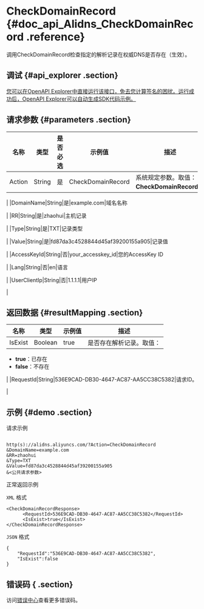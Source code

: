 # CheckDomainRecord {#doc_api_Alidns_CheckDomainRecord .reference}

调用CheckDomainRecord检查指定的解析记录在权威DNS是否存在（生效）。

## 调试 {#api_explorer .section}

[您可以在OpenAPI Explorer中直接运行该接口，免去您计算签名的困扰。运行成功后，OpenAPI Explorer可以自动生成SDK代码示例。](https://api.aliyun.com/#product=Alidns&api=CheckDomainRecord&type=RPC&version=2015-01-09)

## 请求参数 {#parameters .section}

|名称|类型|是否必选|示例值|描述|
|--|--|----|---|--|
|Action|String|是|CheckDomainRecord|系统规定参数。取值：**CheckDomainRecord**。

 |
|DomainName|String|是|example.com|域名名称

 |
|RR|String|是|zhaohui|主机记录

 |
|Type|String|是|TXT|记录类型

 |
|Value|String|是|fd87da3c4528844d45af39200155a905|记录值

 |
|AccessKeyId|String|否|your\_accesskey\_id|您的AccessKey ID

 |
|Lang|String|否|en|语言

 |
|UserClientIp|String|否|1.1.1.1|用户IP

 |

## 返回数据 {#resultMapping .section}

|名称|类型|示例值|描述|
|--|--|---|--|
|IsExist|Boolean|true|是否存在解析记录。取值：

 -   **true**：已存在
-   **false**：不存在

 |
|RequestId|String|536E9CAD-DB30-4647-AC87-AA5CC38C5382|请求ID。

 |

## 示例 {#demo .section}

请求示例

``` {#request_demo}

http(s)://alidns.aliyuncs.com/?Action=CheckDomainRecord
&DomainName=example.com
&RR=zhaohui
&Type=TXT
&Value=fd87da3c4528844d45af39200155a905
&<公共请求参数>

```

正常返回示例

`XML` 格式

``` {#xml_return_success_demo}
<CheckDomainRecordResponse>
      <RequestId>536E9CAD-DB30-4647-AC87-AA5CC38C5382</RequestId>
      <IsExist>true</IsExist>
</CheckDomainRecordResponse>
```

`JSON` 格式

``` {#json_return_success_demo}
{
	"RequestId":"536E9CAD-DB30-4647-AC87-AA5CC38C5382",
	"IsExist":false
}
```

## 错误码 { .section}

访问[错误中心](https://error-center.aliyun.com/status/product/Alidns)查看更多错误码。

